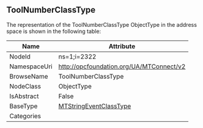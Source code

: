 <!-- objecttype -->
## ToolNumberClassType
  
<!-- end of text -->
The representation of the ToolNumberClassType ObjectType in the address space is shown in the following table:  

|Name|Attribute|
|---|---|
|NodeId|ns=1;i=2322|
|NamespaceUri|http://opcfoundation.org/UA/MTConnect/v2|
|BrowseName|ToolNumberClassType|
|NodeClass|ObjectType|
|IsAbstract|False|
|BaseType|[MTStringEventClassType](../../ObjectTypes/MTStringEventClassType/readme.md)|
|Categories||

